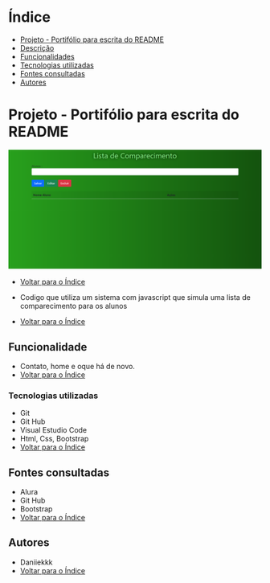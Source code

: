# Índice

* [Projeto - Portifólio para escrita do README](#projeto---portif%C3%B3lio-para-escrita-do-readme)
* [Descrição](#descri%C3%A7%C3%A3o)
* [Funcionalidades](#funcionalidade)
* [Tecnologias utilizadas](#tecnologias-utilizadas)
* [Fontes consultadas](#fontes-consultadas)
* [Autores](#autores)

 
# Projeto - Portifólio para escrita do README
![imagem](img/capa.png)
* [Voltar para o Índice](#%C3%ADndice)

 
* Codigo que utiliza um sistema com javascript que simula uma lista de comparecimento para os alunos
* [Voltar para o Índice](#%C3%ADndice)

 
## Funcionalidade
* Contato, home e oque há de novo.
* [Voltar para o Índice](#%C3%ADndice)

 
### Tecnologias utilizadas
* Git
* Git Hub
* Visual Estudio Code
* Html, Css, Bootstrap
* [Voltar para o Índice](#%C3%ADndice)

 
## Fontes consultadas
* Alura
* Git Hub
* Bootstrap
* [Voltar para o Índice](#%C3%ADndice)

 
## Autores
* Daniiekkk
* [Voltar para o Índice](#%C3%ADndice)
